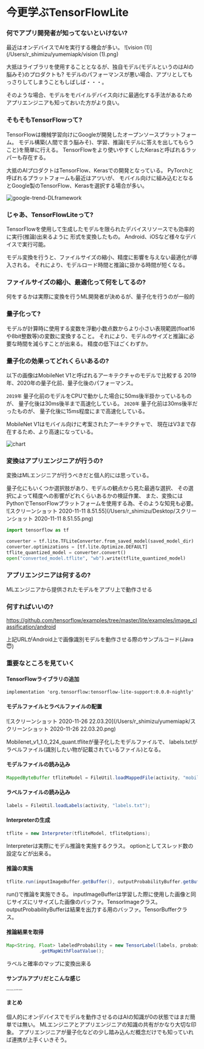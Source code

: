# 今更学ぶTensorFlowLite



### 何でアプリ開発者が知ってないといけない?

最近はオンデバイスでAIを実行する機会が多い。
![vision (1)](/Users/r_shimizu/yumemiapk/vision (1).png)

大抵はライブラリを使用することとなるが、独自モデル(モデルというのはAIの脳みそ)のプロダクトも?
モデルのパフォーマンスが悪い場合、アプリとしてもっさりしてしまうこともしばしば・・・。

そのような場合、モデルをモバイルデバイス向けに最適化する手法があるため
アプリエンジニアも知っておいた方がより良い。



### そもそもTensorFlowって?

TensorFlowは機械学習向けにGoogleが開発したオープンソースプラットフォーム。
モデル構築(人間で言う脳みそ)、学習、推論(モデルに答えを出してもらうこと)を簡単に行える。
TensorFlowをより使いやすくしたKerasと呼ばれるラッパーも存在する。

大抵のAIプロダクトはTensorFlow、Kerasでの開発となっている。
PyTorchと呼ばれるプラットフォームも最近はアツいが、
モバイル向けに組み込むとなるとGoogle製のTensorFlow、Kerasを選択する場合が多い。

![google-trend-DLframework](/Users/r_shimizu/yumemiapk/google-trend-DLframework.png)



### じゃあ、TensorFlowLiteって?

TensorFlowを使用して生成したモデルを限られたデバイスリソースでも効率的に実行(推論)出来るように
形式を変換したもの。
Android、iOSなど様々なデバイスで実行可能。

モデル変換を行うと、ファイルサイズの縮小、精度に影響を与えない最適化が導入される。
それにより、モデルロード時間と推論に掛かる時間が短くなる。



### ファイルサイズの縮小、最適化って何をしてるの?

何をするかは実際に変換を行うML開発者が決めるが、量子化を行うのが一般的



### 量子化って?

モデルが計算時に使用する変数を浮動小数点数からより小さい表現範囲(float16や8bit整数等)の変数に変換すること。
それにより、モデルのサイズと推論に必要な時間を減らすことが出来る。
精度の低下はごくわずか。



### 量子化の効果ってどれくらいあるの?

以下の画像はMobileNet V1と呼ばれるアーキテクチャのモデルで比較する
2019年、2020年の量子化前、量子化後のパフォーマンス。

`2019年`
量子化前のモデルをCPUで動かした場合に50ms後半掛かっているものが、
量子化後は30ms後半まで高速化している。
`2020年`
量子化前は30ms後半だったものが、
量子化後に15ms程度にまで高速化している。

MobileNet V1はモバイル向けに考案されたアーキテクチャで、
現在はV3まで存在するため、より高速になっている。

![chart](/Users/r_shimizu/yumemiapk/chart.png)



### 変換はアプリエンジニアが行うの?

変換はMLエンジニアが行うべきだと個人的には思っている。

量子化にもいくつか選択肢があり、モデルの観点から見た最適な選択、
その選択によって精度への影響がどれくらいあるかの検証作業、
また、変換にはPythonでTensorFlowプラットフォームを使用する為、そのような知見も必要。
![スクリーンショット 2020-11-11 8.51.55](/Users/r_shimizu/Desktop/スクリーンショット 2020-11-11 8.51.55.png)


```python
import tensorflow as tf

converter = tf.lite.TFLiteConverter.from_saved_model(saved_model_dir)
converter.optimizations = [tf.lite.Optimize.DEFAULT]
tflite_quantized_model = converter.convert()
open("converted_model.tflite", "wb").write(tflite_quantized_model)
```



### アプリエンジニアは何するの?

MLエンジニアから提供されたモデルをアプリ上で動作させる



### 何すればいいの?

https://github.com/tensorflow/examples/tree/master/lite/examples/image_classification/android

上記URLがAndroid上で画像識別モデルを動作させる際のサンプルコード(Java😇)



### 重要なところを見ていく

#### TensorFlowライブラリの追加

```
implementation 'org.tensorflow:tensorflow-lite-support:0.0.0-nightly'
```



#### モデルファイルとラベルファイルの配置
![スクリーンショット 2020-11-26 22.03.20](/Users/r_shimizu/yumemiapk/スクリーンショット 2020-11-26 22.03.20.png)

Mobilenet_v1_1.0_224_quant.tfliteが量子化したモデルファイルで、
labels.txtがラベルファイル(識別したい物が記載されているファイル)となる。

#### モデルファイルの読み込み

```java
MappedByteBuffer tfliteModel = FileUtil.loadMappedFile(activity, "mobilenet_v1_1.0_224_quant.tflite");
```

#### ラベルファイルの読み込み

```java
labels = FileUtil.loadLabels(activity, "labels.txt");
```

#### Interpreterの生成

```java
tflite = new Interpreter(tfliteModel, tfliteOptions);
```

Interpreterは実際にモデル推論を実施するクラス。
optionとしてスレッド数の設定などが出来る。

#### 推論の実施

```java
tflite.run(inputImageBuffer.getBuffer(), outputProbabilityBuffer.getBuffer().rewind());
```

run()で推論を実施できる。
inputImageBufferは学習した際に使用した画像と同じサイズにリサイズした画像のバッファ。TensorImageクラス。
outputProbabilityBufferは結果を出力する用のバッファ。TensorBufferクラス。

#### 推論結果を取得

```java
Map<String, Float> labeledProbability = new TensorLabel(labels, probabilityProcessor.process(outputProbabilityBuffer))
            .getMapWithFloatValue();
```

ラベルと確率のマップに変換出来る

#### サンプルアプリだとこんな感じ

<img src="/Users/r_shimizu/yumemiapk/Screenshot_20201111-095910.png" alt="Screenshot_20201111-095910" style="zoom:20%;" />

#### まとめ

個人的にオンデバイスでモデルを動作させるのはAIの知識が0の状態ではまだ簡単では無い。
MLエンジニアとアプリエンジニアの知識の共有がかなり大切な印象。
アプリエンジニアが量子化などの少し踏み込んだ概念だけでも知っていれば連携が上手くいきそう。

